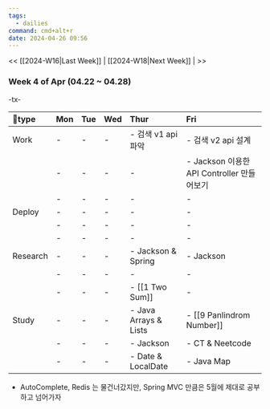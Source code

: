 ```yaml
---
tags:
  - dailies
command: cmd+alt+r
date: 2024-04-26 09:56
---
```

<< [[2024-W16|Last Week]] | [[2024-W18|Next Week]] | >>

### Week 4  of  Apr (04.22  ~ 04.28)

-tx-

| type    | Mon | Tue | Wed | Thur                  | Fri                                |
| :------- | :-- | :-- | :-- | :-------------------- | :--------------------------------- |
| Work     | -   | -   | -   | - 검색 v1 api 파악        | - 검색 v2 api 설계                     |
|          | -   | -   | -   | -                     | - Jackson 이용한 API Controller 만들어보기 |
|          | -   | -   | -   | -                     | -                                  |
| Deploy   | -   | -   | -   | -                     | -                                  |
|          | -   | -   | -   | -                     | -                                  |
|          | -   | -   | -   | -                     | -                                  |
| Research | -   | -   | -   | - Jackson & Spring    | - Jackson                          |
|          | -   | -   | -   | -                     | -                                  |
|          | -   | -   | -   | - [[1 Two Sum]]         | -                                  |
| Study    | -   | -   | -   | - Java Arrays & Lists | - [[9 Panlindrom Number]]          |
|          | -   | -   | -   | - Jackson             | - CT & Neetcode                    |
|          | -   | -   | -   | - Date & LocalDate    | - Java Map                         |

- AutoComplete, Redis 는 물건너갔지만, Spring MVC 만큼은 5월에 제대로 공부하고 넘어가자
